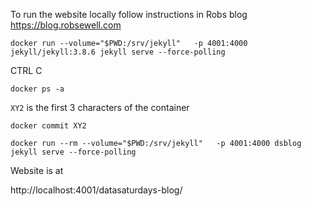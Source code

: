 To run the website locally follow instructions in Robs blog https://blog.robsewell.com

`docker run --volume="$PWD:/srv/jekyll"   -p 4001:4000 jekyll/jekyll:3.8.6 jekyll serve --force-polling`

CTRL C

`docker ps -a`

`XY2` is the first 3 characters of the container

`docker commit XY2`  

`docker run --rm --volume="$PWD:/srv/jekyll"   -p 4001:4000 dsblog jekyll serve --force-polling`

Website is at 

http://localhost:4001/datasaturdays-blog/

